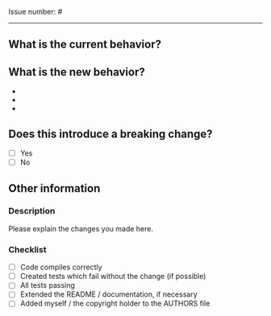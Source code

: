 
Issue number: #

---------

<!-- Please refer to our contributing documentation for any questions on submitting a pull request, or let us know here if you need any help: https://ionicframework.com/docs/building/contributing -->

<!-- Some docs updates need to be made in the `ionic-docs` repo, in a separate PR. See https://github.com/ionic-team/ionic-framework/blob/main/.github/CONTRIBUTING.md#modifying-documentation for details. -->

<!-- Please do not submit updates to dependencies unless it fixes an issue. --> 

<!-- Please try to limit your pull request to one type (bugfix, feature, etc). Submit multiple pull requests if needed. --> 

## What is the current behavior?
<!-- Please describe the current behavior that you are modifying. -->

## What is the new behavior?
<!-- Please describe the behavior or changes that are being added by this PR. -->

-
-
-

## Does this introduce a breaking change?

- [ ] Yes
- [ ] No

<!-- If this introduces a breaking change, please describe the impact and migration path for existing applications below. -->


## Other information

<!-- Any other information that is important to this PR such as screenshots of how the component looks before and after the change. -->

### Description
Please explain the changes you made here.

### Checklist
- [ ] Code compiles correctly
- [ ] Created tests which fail without the change (if possible)
- [ ] All tests passing
- [ ] Extended the README / documentation, if necessary
- [ ] Added myself / the copyright holder to the AUTHORS file
